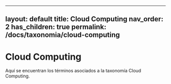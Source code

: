 
---
layout: default
title: Cloud Computing
nav_order: 2
has_children: true
permalink: /docs/taxonomia/cloud-computing
---

# Cloud Computing

Aquí se encuentran los términos asociados a la taxonomía Cloud Computing.
